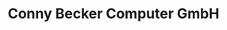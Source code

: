 ---
title: "Conny Becker Computer GmbH"
url: /wittlich/conny-becker-computer-gmbh/
shop: Computer
---